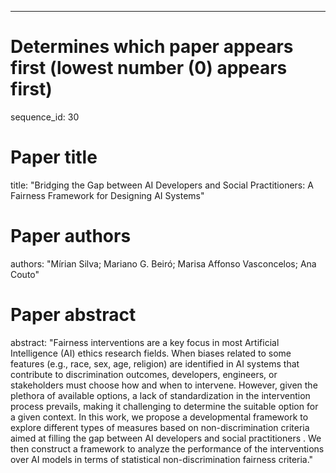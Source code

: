 --- 
# Determines which paper appears first (lowest number (0) appears first)
sequence_id: 30

# Paper title 
title: "Bridging the Gap between AI Developers and Social Practitioners: A Fairness Framework for Designing AI Systems"

# Paper authors 
authors: "Mírian Silva; Mariano G. Beiró; Marisa Affonso Vasconcelos; Ana Couto"

# Paper abstract 
abstract: "Fairness interventions are a key focus in most Artificial Intelligence (AI) ethics research fields. When biases related to some features (e.g., race, sex, age, religion) are identified in AI systems that contribute to discrimination outcomes, developers, engineers, or stakeholders must choose how and when to intervene. However, given the plethora of available options, a lack of standardization in the intervention process prevails, making it challenging to determine the suitable option for a given context. In this work, we propose a developmental framework to explore different types of measures based on non-discrimination criteria aimed at filling the gap between AI developers and social practitioners . We then construct a framework to analyze the performance of the interventions over AI models in terms of statistical non-discrimination fairness criteria."

